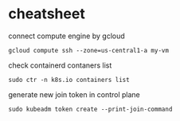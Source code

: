 # cheatsheet
connect compute engine by gcloud
```
gcloud compute ssh --zone=us-central1-a my-vm
```

check containerd contaners list
```
sudo ctr -n k8s.io containers list
```

generate new join token in control plane
```
sudo kubeadm token create --print-join-command
```
